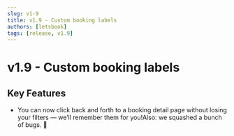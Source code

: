 ```yaml
---
slug: v1-9
title: v1.9 - Custom booking labels
authors: [letsbook]
tags: [release, v1.9]
---
```


# v1.9 - Custom booking labels

## Key Features

- You can now click back and forth to a booking detail page without losing your filters — we’ll remember them for you!Also: we squashed a bunch of bugs. 🐞

